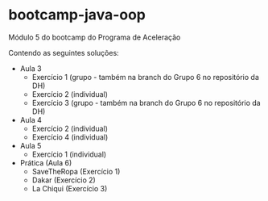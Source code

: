 # bootcamp-java-oop
Módulo 5 do bootcamp do Programa de Aceleração

Contendo as seguintes soluções:

- Aula 3
  - Exercício 1 (grupo - também na branch do Grupo 6 no repositório da DH)
  - Exercício 2 (individual)
  - Exercício 3 (grupo - também na branch do Grupo 6 no repositório da DH)
- Aula 4
  - Exercício 2 (individual)
  - Exercício 4 (individual)
- Aula 5
  - Exercício 1 (individual)
- Prática (Aula 6)
  - SaveTheRopa (Exercício 1)
  - Dakar (Exercício 2)
  - La Chiqui (Exercício 3)
